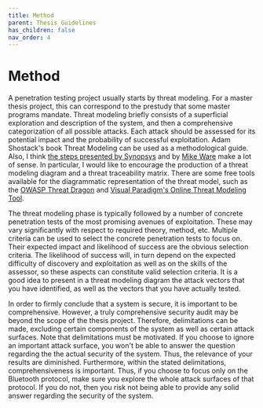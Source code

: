 ```yaml
---
title: Method
parent: Thesis Guidelines
has_children: false
nav_order: 4
---
```


# Method

A penetration testing project usually starts by threat modeling. For a master thesis project, this can correspond to the prestudy that some master programs mandate. Threat modeling briefly consists of a superficial exploration and description of the system, and then a comprehensive categorization of all possible attacks. Each attack should be assessed for its potential impact and the probability of successful exploitation. Adam Shostack's book Threat Modeling can be used as a methodological guide. Also, I think [the steps presented by Synopsys](https://www.synopsys.com/blogs/software-security/5-pillars-successful-threat-model/) and by [Mike Ware](https://2011.appsecusa.org/p/simplifyingthreatmodeling.pdf) make a lot of sense. In particular, I would like to encourage the production of a threat modeling diagram and a threat traceability matrix. There are some free tools available for the diagrammatic representation of the threat model, such as the [OWASP Threat Dragon](https://owasp.org/www-project-threat-dragon/) and [Visual Paradigm's Online Threat Modeling Tool](https://online.visual-paradigm.com/diagrams/features/threat-modeling-tool/). 

The threat modeling phase is typically followed by a number of concrete penetration tests of the most promising avenues of exploitation. These may vary significantly with respect to required theory, method, etc. Multiple criteria can be used to select the concrete penetration tests to focus on. Their expected impact and likelihood of success are the obvious selection criteria. The likelihood of success will, in turn depend on the expected difficulty of discovery and exploitation as well as on the skills of the assessor, so these aspects can constitute valid selection criteria. It is a good idea to present in a threat modeling diagram the attack vectors that you have identified, as well as the vectors that you have actually tested. 

In order to firmly conclude that a system is secure, it is important to be comprehensive. However, a truly comprehensive security audit may be beyond the scope of the thesis project. Therefore, delimitations can be made, excluding certain components of the system as well as certain attack surfaces. Note that delimitations must be motivated. If you choose to ignore an important attack surface, you won't be able to answer the question regarding the the actual security of the system. Thus, the relevance of your results are diminished. Furthermore, within the stated delimitations, comprehensiveness is important. Thus, if you choose to focus only on the Bluetooth protocol, make sure you explore the whole attack surfaces of that protocol. If you do not, then you risk not being able to provide any solid answer regarding the security of the system.


